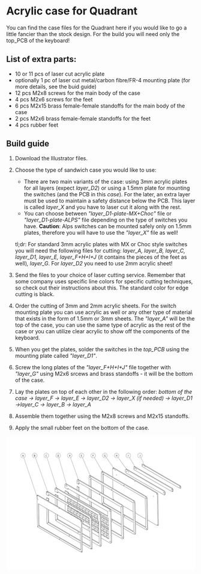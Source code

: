 # Acrylic case for Quadrant

You can find the case files for the Quadrant here if you would like to go a little fancier than the stock design.
For the build you will need only the top_PCB of the keyboard!

## List of extra parts:
   - 10 or 11 pcs of laser cut acrylic plate
   - optionally 1 pc of laser cut metal/carbon fibre/FR-4 mounting plate (for more details, see the buid guide)
   - 12 pcs M2x8 screws for the main body of the case
   - 4 pcs M2x6 screws for the feet
   - 6 pcs M2x15 brass female-female standoffs for the main body of the case
   - 2 pcs M2x6 brass female-female standoffs for the feet
   - 4 pcs rubber feet

## Build guide
1. Download the Illustrator files.
2. Choose the type of sandwich case you would like to use:
   - There are two main variants of the case: using 3mm acrylic plates for all layers (expect *layer_D2*) or using a 1.5mm plate for mounting the switches (and the PCB in this *case*). For the later, an extra layer must be used to maintain a safety distance below the PCB. This layer is called *layer_X* and you have to laser cut it along with the rest. 
   - You can choose between *"layer_D1-plate-MX+Choc"* file or *"layer_D1-plate-ALPS"* file depending on the type of switches you have. **Caution**: Alps switches can be mounted safely only on 1.5mm plates, therefore you will have to use the *"layer_X"* file as well!
   
   tl;dr:
   For standard 3mm acrylic plates with MX or Choc style switches you will need the following files for cutting: *layer_A, layer_B, layer_C, layer_D1, layer_E, layer_F+H+I+J* (it contains the pieces of the feet as well)*, layer_G*. For *layer_D2* you need to use 2mm acrylic sheet!

3. Send the files to your choice of laser cutting service. Remember that some company uses specific line colors for specific cutting techniques, so check out their instructions about this. The standard color for edge cutting is black.
4. Order the cutting of 3mm and 2mm acrylic sheets. For the switch mounting plate you can use acrylic as well or any other type of material that exists in the form of 1.5mm or 3mm sheets. The *"layer_A"* will be the top of the case, you can use the same type of acrylic as the rest of the case or you can utilize clear acrylic to show off the components of the keyboard.
5. When you get the plates, solder the switches in the *top_PCB* using the mounting plate called *"layer_D1"*.
6. Screw the long plates of the *"layer_F+H+I+J"* file together with *"layer_G"* using M2x6 srcews and brass standoffs - it will be the bottom of the case.
7. Lay the plates on top of each other in the following order:
   *bottom of the case -> layer_F -> layer_E -> layer_D2 -> layer_X (if needed) -> layer_D1 ->layer_C -> layer_B -> layer_A*
8. Assemble them together using the M2x8 screws and M2x15 standoffs.
9. Apply the small rubber feet on the bottom of the case.

![eploded view](/Quadrant/images/acrylic_layered_case_exploded.jpg)
